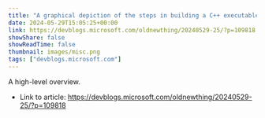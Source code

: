 ```yaml
---
title: "A graphical depiction of the steps in building a C++ executable, basics"
date: 2024-05-29T15:05:25+00:00
link: https://devblogs.microsoft.com/oldnewthing/20240529-25/?p=109818
showShare: false
showReadTime: false
thumbnail: images/misc.png
tags: ["devblogs.microsoft.com"]
---
```

A high-level overview.

- Link to article: https://devblogs.microsoft.com/oldnewthing/20240529-25/?p=109818